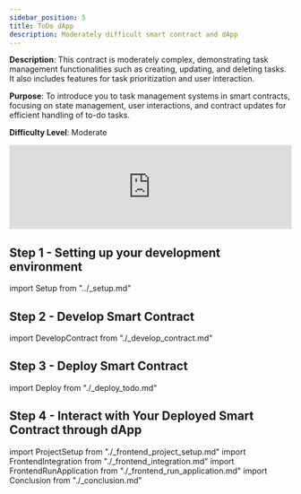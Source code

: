 ```yaml
---
sidebar_position: 5
title: ToDo dApp
description: Moderately difficult smart contract and dApp
---
```


**Description**: This contract is moderately complex, demonstrating task management functionalities such as creating, updating, and deleting tasks. It also includes features for task prioritization and user interaction.

**Purpose**: To introduce you to task management systems in smart contracts, focusing on state management, user interactions, and contract updates for efficient handling of to-do tasks.

**Difficulty Level**: Moderate

<iframe width="100%" style={{"aspect-ratio": "16 / 9"}} src="https://www.youtube.com/embed/9sefSIWX6Fw?si=2ijoq9jVnUFUohJ5" title="YouTube video player" frameborder="0" allow="accelerometer; autoplay; clipboard-write; encrypted-media; gyroscope; picture-in-picture; web-share" referrerpolicy="strict-origin-when-cross-origin" allowfullscreen></iframe>


## Step 1 - Setting up your development environment

import Setup from "../\_setup.md"

<Setup />

## Step 2 - Develop Smart Contract

import DevelopContract from "./\_develop_contract.md"

<DevelopContract />

## Step 3 - Deploy Smart Contract

import Deploy from "./\_deploy_todo.md"

<Deploy />

## Step 4 - Interact with Your Deployed Smart Contract through dApp

import ProjectSetup from "./\_frontend_project_setup.md"
import FrontendIntegration from "./\_frontend_integration.md"
import FrontendRunApplication from "./\_frontend_run_application.md"
import Conclusion from "./\_conclusion.md"

<ProjectSetup />
<FrontendIntegration />
<FrontendRunApplication />
<Conclusion />

